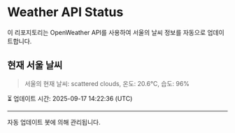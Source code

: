 
# Weather API Status

이 리포지토리는 OpenWeather API를 사용하여 서울의 날씨 정보를 자동으로 업데이트합니다.

## 현재 서울 날씨
> 서울의 현재 날씨: scattered clouds, 온도: 20.6°C, 습도: 96%

⏳ 업데이트 시간: 2025-09-17 14:22:36 (UTC)

---
자동 업데이트 봇에 의해 관리됩니다.
